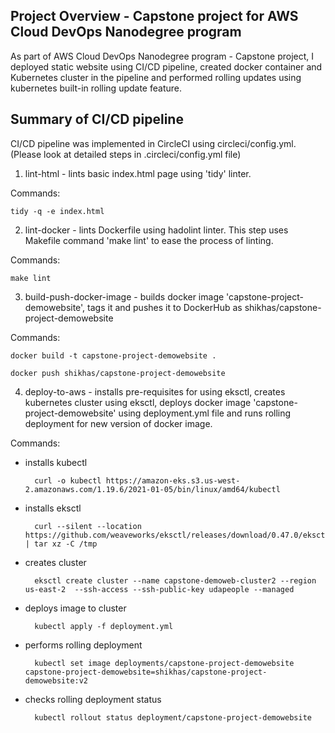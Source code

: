 
## Project Overview - Capstone project for AWS Cloud DevOps Nanodegree program

As part of AWS Cloud DevOps Nanodegree program - Capstone project, I deployed static website using CI/CD pipeline, created docker container and Kubernetes cluster in the pipeline and performed rolling updates using kubernetes built-in rolling update feature.

## Summary of CI/CD pipeline
CI/CD pipeline was implemented in CircleCI using circleci/config.yml. (Please look at detailed steps in .circleci/config.yml file)
1. lint-html - lints basic index.html page using 'tidy' linter. 

Commands: 

	tidy -q -e index.html

2. lint-docker - lints Dockerfile using hadolint linter. This step uses Makefile command 'make lint' to ease the process of linting.

Commands: 

	make lint

3. build-push-docker-image - builds docker image 'capstone-project-demowebsite', tags it and pushes it to DockerHub as shikhas/capstone-project-demowebsite

Commands: 

	docker build -t capstone-project-demowebsite .

	docker push shikhas/capstone-project-demowebsite
	  
4. deploy-to-aws - installs pre-requisites for using eksctl, creates kubernetes cluster using eksctl, deploys docker image 'capstone-project-demowebsite' using deployment.yml file and runs rolling deployment for new version of docker image.
 
Commands: 

- installs kubectl 

		curl -o kubectl https://amazon-eks.s3.us-west-2.amazonaws.com/1.19.6/2021-01-05/bin/linux/amd64/kubectl
	
- installs eksctl

		curl --silent --location https://github.com/weaveworks/eksctl/releases/download/0.47.0/eksctl_Linux_amd64.tar.gz | tar xz -C /tmp
	
- creates cluster

		eksctl create cluster --name capstone-demoweb-cluster2 --region us-east-2  --ssh-access --ssh-public-key udapeople --managed
	
- deploys image to cluster

		kubectl apply -f deployment.yml
	
- performs rolling deployment

		kubectl set image deployments/capstone-project-demowebsite capstone-project-demowebsite=shikhas/capstone-project-demowebsite:v2
	
- checks rolling deployment status

		kubectl rollout status deployment/capstone-project-demowebsite
	
	


	

	


	
